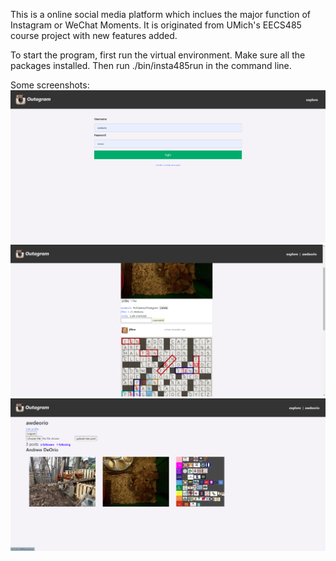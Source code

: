 This is a online social media platform which inclues the major function of Instagram or WeChat Moments. It is originated from UMich's EECS485 course project with new features added.

To start the program, first run the virtual environment. Make sure all the packages installed. Then run ./bin/insta485run in the command line.

Some screenshots:
![Image text](https://github.com/xxxlzhxxx/Outagram/blob/master/login.png)
![Image text](https://github.com/xxxlzhxxx/Outagram/blob/master/index.png)
![Image text](https://github.com/xxxlzhxxx/Outagram/blob/master/user.png)
